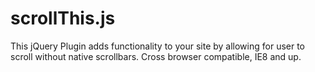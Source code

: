 scrollThis.js
=============

This jQuery Plugin adds functionality to your site by allowing for user to scroll without native scrollbars. Cross browser compatible, IE8 and up.